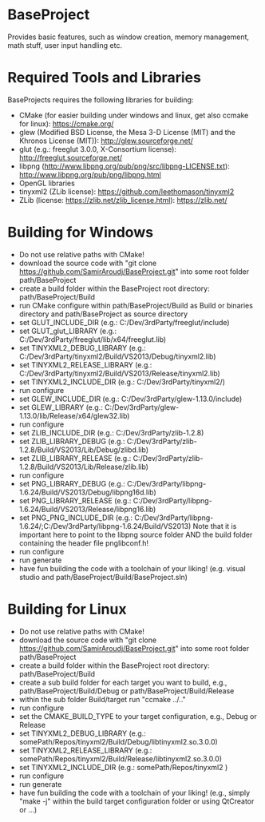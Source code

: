 # BaseProject
Provides basic features, such as window creation, memory management, math stuff, user input handling etc.

# Required Tools and Libraries
BaseProjects requires the following libraries for building:

- CMake (for easier building under windows and linux, get also ccmake for linux): https://cmake.org/
- glew (Modified BSD License, the Mesa 3-D License (MIT) and the Khronos License (MIT)): http://glew.sourceforge.net/
- glut (e.g.: freeglut 3.0.0, X-Consortium license): http://freeglut.sourceforge.net/
- libpng (http://www.libpng.org/pub/png/src/libpng-LICENSE.txt): http://www.libpng.org/pub/png/libpng.html
- OpenGL libraries
- tinyxml2 (ZLib license): https://github.com/leethomason/tinyxml2
- ZLib (license: https://zlib.net/zlib_license.html): https://zlib.net/

# Building for Windows
- Do not use relative paths with CMake!
- download the source code with "git clone https://github.com/SamirAroudj/BaseProject.git" into some root folder path/BaseProject
- create a build folder within the BaseProject root directory: path/BaseProject/Build
- run CMake configure within path/BaseProject/Build as Build or binaries directory and path/BaseProject as source directory
- set GLUT_INCLUDE_DIR (e.g.: C:/Dev/3rdParty/freeglut/include)
- set GLUT_glut_LIBRARY (e.g.: C:/Dev/3rdParty/freeglut/lib/x64/freeglut.lib)
- set TINYXML2_DEBUG_LIBRARY (e.g.: C:/Dev/3rdParty/tinyxml2/Build/VS2013/Debug/tinyxml2.lib)
- set TINYXML2_RELEASE_LIBRARY (e.g.: C:/Dev/3rdParty/tinyxml2/Build/VS2013/Release/tinyxml2.lib)
- set TINYXML2_INCLUDE_DIR (e.g.: C:/Dev/3rdParty/tinyxml2/)
- run configure
- set GLEW_INCLUDE_DIR (e.g.: C:/Dev/3rdParty/glew-1.13.0/include)
- set GLEW_LIBRARY (e.g.: C:/Dev/3rdParty/glew-1.13.0/lib/Release/x64/glew32.lib)
- run configure
- set ZLIB_INCLUDE_DIR (e.g.: C:/Dev/3rdParty/zlib-1.2.8)
- set ZLIB_LIBRARY_DEBUG (e.g.: C:/Dev/3rdParty/zlib-1.2.8/Build/VS2013/Lib/Debug/zlibd.lib)
- set ZLIB_LIBRARY_RELEASE (e.g.: C:/Dev/3rdParty/zlib-1.2.8/Build/VS2013/Lib/Release/zlib.lib)
- run configure
- set PNG_LIBRARY_DEBUG (e.g.: C:/Dev/3rdParty/libpng-1.6.24/Build/VS2013/Debug/libpng16d.lib)
- set PNG_LIBRARY_RELEASE (e.g.: C:/Dev/3rdParty/libpng-1.6.24/Build/VS2013/Release/libpng16.lib)
- set PNG_PNG_INCLUDE_DIR (e.g.: C:/Dev/3rdParty/libpng-1.6.24/;C:/Dev/3rdParty/libpng-1.6.24/Build/VS2013)
  Note that it is important here to point to the libpng source folder AND the build folder containing the header file pnglibconf.h!
- run configure
- run generate
- have fun building the code with a toolchain of your liking! (e.g. visual studio and path/BaseProject/Build/BaseProject.sln)
  
# Building for Linux
- Do not use relative paths with CMake!
- download the source code with "git clone https://github.com/SamirAroudj/BaseProject.git" into some root folder path/BaseProject
- create a build folder within the BaseProject root directory: path/BaseProject/Build
- create a sub build folder for each target you want to build, e.g., path/BaseProject/Build/Debug or path/BaseProject/Build/Release
- within the sub folder Build/target run "ccmake ../.."
- run configure
- set the CMAKE_BUILD_TYPE to your target configuration, e.g., Debug or Release
- set TINYXML2_DEBUG_LIBRARY   (e.g.: somePath/Repos/tinyxml2/Build/Debug/libtinyxml2.so.3.0.0)
- set TINYXML2_RELEASE_LIBRARY (e.g.: somePath/Repos/tinyxml2/Build/Release/libtinyxml2.so.3.0.0)
- set TINYXML2_INCLUDE_DIR     (e.g.: somePath/Repos/tinyxml2 )
- run configure
- run generate
- have fun building the code with a toolchain of your liking! (e.g., simply "make -j" within the build target configuration folder or using QtCreator or ...)
